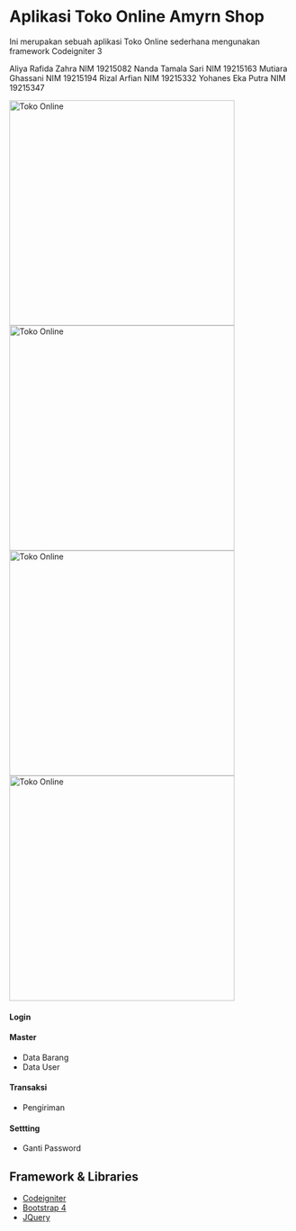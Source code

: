 # Aplikasi Toko Online Amyrn Shop

Ini merupakan sebuah aplikasi Toko Online sederhana mengunakan framework Codeigniter 3

Aliya Rafida Zahra NIM 19215082
Nanda Tamala Sari  NIM 19215163
Mutiara Ghassani   NIM 19215194
Rizal Arfian       NIM 19215332
Yohanes Eka Putra  NIM 19215347

<img src="page1.png" width="400" alt="Toko Online"></img>
<img src="page2.png" width="400" alt="Toko Online"></img>
<br>
<img src="page3.png" width="400" alt="Toko Online"></img>
<img src="page4.png" width="400" alt="Toko Online"></img>

#### Login
#### Master
* Data Barang
* Data User

#### Transaksi
* Pengiriman

#### Settting
* Ganti Password

## Framework & Libraries
- [Codeigniter](https://codeigniter.com)
- [Bootstrap 4](https://getbootstrap.com/docs/3.3/)
- [JQuery](https://jquery.com)